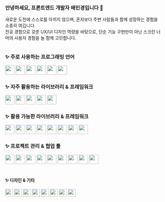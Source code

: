 ### 안녕하세요, 프론트엔드 개발자 배민경입니다 👋

새로운 도전에 스스로를 아끼지 않으며, 혼자보다 주변 사람들과 함께 성장하는 경험을 소중히 여깁니다. </br>
전공 경험으로 갖춘 UX/UI 디자인 역량을 바탕으로, 단순 기능 구현만이 아닌 스크린 너머의 사용자 경험을 늘 함께 고민합니다.

#

### ✨ 주로 사용하는 프로그래밍 언어 
<span>
<img src="https://img.shields.io/badge/-TypeScript-202020?style=for-the-badge&logo=typescript" height="30" />
<img src="https://img.shields.io/badge/-JavaScript-202020?style=for-the-badge&logo=javascript" height="30" />
<img src="https://img.shields.io/badge/-HTML5-202020?style=for-the-badge&logo=html5" height="30" />
<img src="https://img.shields.io/badge/-CSS-202020?style=for-the-badge&logo=css3" height="30" />
<img src="https://img.shields.io/badge/-Python-202020?style=for-the-badge&logo=python" height="30" />
    <img src="https://img.shields.io/badge/-Processing-202020?style=for-the-badge&logo=processingfoundation" height="30" />

</span>

### ✨ 자주 활용하는 라이브러리 & 프레임워크
<span>
  <img src="https://img.shields.io/badge/-React-202020?style=for-the-badge&logo=react" height="30" />
  <img src="https://img.shields.io/badge/-Recoil-202020?style=for-the-badge&logo=recoil" height="30" />
  <img src="https://img.shields.io/badge/-React_Query-202020?style=for-the-badge&logo=reactquery" height="30" />
  <img src="https://img.shields.io/badge/-React_Router-202020?style=for-the-badge&logo=reactrouter" height="30" />
  <img src="https://img.shields.io/badge/-Styled_Components-202020?style=for-the-badge&logo=styledcomponents" height="30" />
</span>

<br>

### ✨ 활용 가능한 라이브러리 & 프레임워크
<span>
  <img src="https://img.shields.io/badge/-Vue.js-202020?style=for-the-badge&logo=vue.js" height="30" />
  <img src="https://img.shields.io/badge/-React_Native-202020?style=for-the-badge&logo=react" height="30" />
  <img src="https://img.shields.io/badge/-Three.js-202020?style=for-the-badge&logo=three.js" height="30" />
    <img src="https://img.shields.io/badge/-R3F-202020?style=for-the-badge&logo=three.js" height="30" />
    <img src="https://img.shields.io/badge/-Jotai-202020?style=for-the-badge&logo=jotai" height="30" />

  <img src="https://img.shields.io/badge/-p5.js-202020?style=for-the-badge&logo=p5.js" height="30" />  
  <img src="https://img.shields.io/badge/-Shader_Park-202020?style=for-the-badge" height="30" />
  <img src="https://img.shields.io/badge/-Django-202020?style=for-the-badge&logo=django" height="30" />


</span>

<br>

### ✨ 프로젝트 관리 & 협업 툴
<span>
<img src="https://img.shields.io/badge/-GitHub-202020?style=for-the-badge&logo=github" height="30" />
<img src="https://img.shields.io/badge/-Jira-202020?style=for-the-badge&logo=jira" height="30" />
<img src="https://img.shields.io/badge/-Figma-202020?style=for-the-badge&logo=figma" height="30" />
<img src="https://img.shields.io/badge/-Trello-202020?style=for-the-badge&logo=trello" height="30" />
<img src="https://img.shields.io/badge/-GitLab-202020?style=for-the-badge&logo=gitlab" height="30" />
<img src="https://img.shields.io/badge/-Slack-202020?style=for-the-badge&logo=slack" height="30" />
<img src="https://img.shields.io/badge/-Notion-202020?style=for-the-badge&logo=notion" height="30" />
<img src="https://img.shields.io/badge/-Mattermost-202020?style=for-the-badge&logo=mattermost" height="30" />
<img src="https://img.shields.io/badge/-Spline-202020?style=for-the-badge&logo=spline" height="30" />
</span>

#

#### ✨ 디자인 & 기타
<span>
  <img src="https://img.shields.io/badge/-Photoshop-202020?style=for-the-badge&logo=adobephotoshop" height="25" />
  <img src="https://img.shields.io/badge/-InDesign-202020?style=for-the-badge&logo=adobeindesign" height="25" />
  <img src="https://img.shields.io/badge/-Illustrator-202020?style=for-the-badge&logo=adobeillustrator" height="25" />
  <img src="https://img.shields.io/badge/-Premiere_Pro-202020?style=for-the-badge&logo=adobepremierepro" height="25" />
  <img src="https://img.shields.io/badge/-After_Effects-202020?style=for-the-badge&logo=adobeaftereffects" height="25" />
  <img src="https://img.shields.io/badge/-Lightroom-202020?style=for-the-badge&logo=adobelightroom" height="25" />
  <img src="https://img.shields.io/badge/-Sketch-202020?style=for-the-badge&logo=sketch" height="25" />
    <img src="https://img.shields.io/badge/-Arduino-202020?style=for-the-badge&logo=arduino" height="25" />
</span>


<!--
**baebaemin/baebaemin** is a ✨ _special_ ✨ repository because its `README.md` (this file) appears on your GitHub profile.

Here are some ideas to get you started:

- 🔭 I’m currently working on ...
- 🌱 I’m currently learning ...
- 👯 I’m looking to collaborate on ...
- 🤔 I’m looking for help with ...
- 💬 Ask me about ...
- 📫 How to reach me: ...
- 😄 Pronouns: ...
- ⚡ Fun fact: ...
-->
